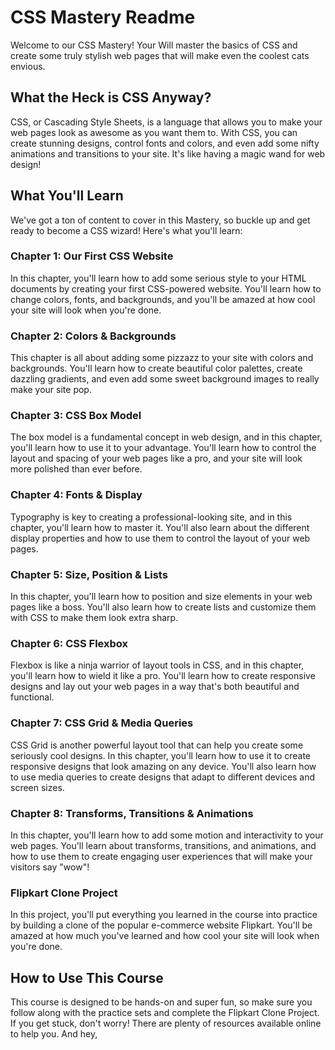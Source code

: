 # CSS Mastery Readme

Welcome to our CSS Mastery! Your Will master the basics of CSS and create some truly stylish web pages that will make even the coolest cats envious.

## What the Heck is CSS Anyway?

CSS, or Cascading Style Sheets, is a language that allows you to make your web pages look as awesome as you want them to. With CSS, you can create stunning designs, control fonts and colors, and even add some nifty animations and transitions to your site. It's like having a magic wand for web design!

## What You'll Learn

We've got a ton of content to cover in this Mastery, so buckle up and get ready to become a CSS wizard! Here's what you'll learn:

### Chapter 1: Our First CSS Website

In this chapter, you'll learn how to add some serious style to your HTML documents by creating your first CSS-powered website. You'll learn how to change colors, fonts, and backgrounds, and you'll be amazed at how cool your site will look when you're done.

### Chapter 2: Colors & Backgrounds

This chapter is all about adding some pizzazz to your site with colors and backgrounds. You'll learn how to create beautiful color palettes, create dazzling gradients, and even add some sweet background images to really make your site pop.

### Chapter 3: CSS Box Model

The box model is a fundamental concept in web design, and in this chapter, you'll learn how to use it to your advantage. You'll learn how to control the layout and spacing of your web pages like a pro, and your site will look more polished than ever before.

### Chapter 4: Fonts & Display

Typography is key to creating a professional-looking site, and in this chapter, you'll learn how to master it. You'll also learn about the different display properties and how to use them to control the layout of your web pages. 

### Chapter 5: Size, Position & Lists

In this chapter, you'll learn how to position and size elements in your web pages like a boss. You'll also learn how to create lists and customize them with CSS to make them look extra sharp.

### Chapter 6: CSS Flexbox

Flexbox is like a ninja warrior of layout tools in CSS, and in this chapter, you'll learn how to wield it like a pro. You'll learn how to create responsive designs and lay out your web pages in a way that's both beautiful and functional.

### Chapter 7: CSS Grid & Media Queries

CSS Grid is another powerful layout tool that can help you create some seriously cool designs. In this chapter, you'll learn how to use it to create responsive designs that look amazing on any device. You'll also learn how to use media queries to create designs that adapt to different devices and screen sizes.

### Chapter 8: Transforms, Transitions & Animations

In this chapter, you'll learn how to add some motion and interactivity to your web pages. You'll learn about transforms, transitions, and animations, and how to use them to create engaging user experiences that will make your visitors say "wow"!

### Flipkart Clone Project

In this project, you'll put everything you learned in the course into practice by building a clone of the popular e-commerce website Flipkart. You'll be amazed at how much you've learned and how cool your site will look when you're done.

## How to Use This Course

This course is designed to be hands-on and super fun, so make sure you follow along with the practice sets and complete the Flipkart Clone Project. If you get stuck, don't worry! There are plenty of resources available online to help you. And hey,
